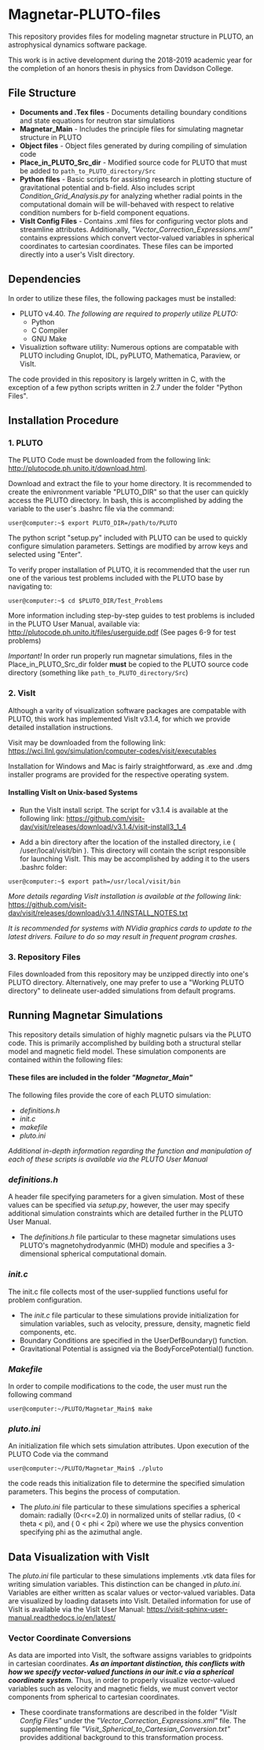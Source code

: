 # Magnetar-PLUTO-files
This repository provides files for modeling magnetar structure in PLUTO, an astrophysical dynamics software package.   

This work is in active development during the 2018-2019 academic year for the completion of an honors thesis in physics from Davidson College. 

## File Structure

* __Documents and .Tex files__ - Documents detailing boundary conditions and state equations for neutron star simulations
* __Magnetar_Main__ - Includes the principle files for simulating magnetar structure in PLUTO
* __Object files__ - Object files generated by during compiling of simulation code
* __Place_in_PLUTO_Src_dir__ - Modified source code for PLUTO that must be added to `path_to_PLUTO_directory/Src`
* __Python files__ - Basic scripts for assisting research in plotting stucture of gravitational potential and b-field. Also includes script *Condition_Grid_Analysis.py* for analyzing whether radial points in the computational domain will be will-behaved with respect to relative condition numbers for b-field component equations. 
* __VisIt Config Files__ - Contains .xml files for configuring vector plots and streamline attributes. Additionally, *"Vector_Correction_Expressions.xml"* contains expressions which convert vector-valued variables in spherical coordinates to cartesian coordinates. These files can be imported directly into a user's VisIt directory. 

## Dependencies 
In order to utilize these files, the following packages must be installed:
 * PLUTO v4.40. *The following are required to properly utilize PLUTO:*
   * Python
   * C Compiler 
   * GNU Make
* Visualiztion software utility: Numerous options are compatable with PLUTO including Gnuplot, IDL, pyPLUTO, Mathematica, Paraview, or VisIt. 

The code provided in this repository is largely written in C, with the exception of a few python scripts written in 2.7 under the folder "Python Files". 

## Installation Procedure

### 1. PLUTO

The PLUTO Code must be downloaded from the following link: http://plutocode.ph.unito.it/download.html. 

Download and extract the file to your home directory. It is recommended to create the enivronment variable "PLUTO_DIR" so that the user can quickly access the PLUTO directory. In bash, this is accomplished by adding the variable to the user's .bashrc file via the command:
```console
user@computer:~$ export PLUTO_DIR=/path/to/PLUTO
```

The python script "setup.py" included with PLUTO can be used to quickly configure simulation parameters. Settings are modified by arrow keys and selected using "Enter". 

To verify proper installation of PLUTO, it is recommended that the user run one of the various test problems included with the PLUTO base by navigating to:
```console
user@computer:~$ cd $PLUTO_DIR/Test_Problems
```
More information including step-by-step guides to test problems is included in the PLUTO User Manual, available via:
http://plutocode.ph.unito.it/files/userguide.pdf (See pages 6-9 for test problems)

*Important!* In order run properly run magnetar simulations, files in the Place_in_PLUTO_Src_dir folder __must__ be copied to the PLUTO source code directory (something like `path_to_PLUTO_directory/Src`)

### 2. VisIt
Although a varity of visualization software packages are compatable with PLUTO, this work has implemented VisIt v3.1.4, for which we provide detailed installation instructions. 

Visit may be downloaded from the following link: https://wci.llnl.gov/simulation/computer-codes/visit/executables

Installation for Windows and Mac is fairly straightforward, as .exe and .dmg installer programs are provided for the respective operating system. 

#### Installing VisIt on Unix-based Systems 
* Run the VisIt install script. The script for v3.1.4 is available at the following link: https://github.com/visit-dav/visit/releases/download/v3.1.4/visit-install3_1_4

* Add a bin directory after the location of the installed directory, i.e ( /user/local/visit/bin ). This directory will contain the script responsible for launching VisIt. This may be accomplished by adding it to the users .bashrc folder:
```console
user@computer:~$ export path=/usr/local/visit/bin
```
*More details regarding VisIt installation is available at the following link:* https://github.com/visit-dav/visit/releases/download/v3.1.4/INSTALL_NOTES.txt

*It is recommended for systems with NVidia graphics cards to update to the latest drivers. Failure to do so may result in frequent program crashes.*

### 3. Repository Files
Files downloaded from this repository may be unzipped directly into one's PLUTO directory. Alternatively, one may prefer to use a "Working PLUTO directory" to delineate user-added simulations from default programs.

## Running Magnetar Simulations
This repository details simulation of highly magnetic pulsars via the PLUTO code. This is primarily accomplished by building both a structural stellar model and magnetic field model. These simulation components are contained within the following files:

#### These files are included in the folder *"Magnetar_Main"*
The following files provide the core of each PLUTO simulation:
* *definitions.h*
* *init.c*
* *makefile*
* *pluto.ini*



*Additional in-depth information regarding the function and manipulation of each of these scripts is available via the PLUTO User Manual*

### *definitions.h* 
A header file specifying parameters for a given simulation. Most of these values can be specified via *setup.py*, however, the user may specify additional simulation constraints which are detailed further in the PLUTO User Manual. 
* The *definitions.h* file particular to these magnetar simulations uses PLUTO's magnetohydrodyanmic (MHD) module and specifies a 3-dimensional spherical computational domain.  

### *init.c*
The init.c file collects most of the user-supplied functions useful for problem configuration. 
* The *init.c* file particular to these simulations provide initialization for simulation variables, such as velocity, pressure, density, magnetic field components, etc. 
* Boundary Conditions are specified in the UserDefBoundary() function. 
* Gravitational Potential is assigned via the BodyForcePotential() function. 

### *Makefile*
In order to compile modifications to the code, the user must run the following command
```console
user@computer:~/PLUTO/Magnetar_Main$ make
```
### *pluto.ini* 
An initialization file which sets simulation attributes. Upon execution of the PLUTO Code via the command
```console
user@computer:~/PLUTO/Magnetar_Main$ ./pluto
```
the code reads this initialization file to determine the specified simulation parameters. This begins the process of computation.
* The *pluto.ini* file particular to these simulations specifies a spherical domain: radially (0<r<=2.0) in normalized units of stellar radius, (0 < theta < pi), and ( 0 < phi < 2pi) where we use the physics convention specifying phi as the azimuthal angle. 

## Data Visualization with VisIt
The *pluto.ini* file particular to these simulations implements .vtk data files for writing simulation variables. This distinction can be changed in *pluto.ini*. Variables are either written as scalar values or vector-valued variables. Data are visualized by loading datasets into VisIt. Detailed information for use of VisIt is available via the VisIt User Manual: https://visit-sphinx-user-manual.readthedocs.io/en/latest/

### Vector Coordinate Conversions 
As data are imported into VisIt, the software assigns variables to gridpoints in cartesian coordinates. __*As an important distinction, this conflicts with how we specify vector-valued functions in our init.c via a spherical coordinate system.*__ Thus, in order to properly visualize vector-valued variables such as velocity and magnetic fields, we must convert vector components from spherical to cartesian coordinates. 
* These coordinate transformations are described in the folder *"VisIt Config Files"* under the *"Vector_Correction_Expressions.xml"* file. The supplementing file *"Visit_Spherical_to_Cartesian_Conversion.txt"* provides additional background to this transformation process. 
